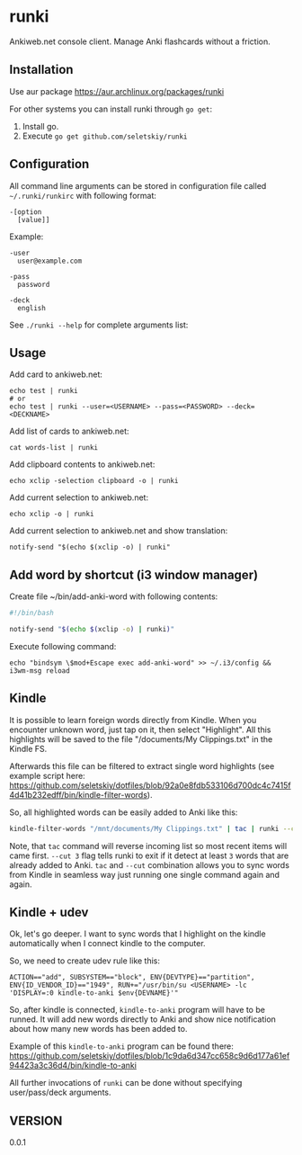 runki
=====

Ankiweb.net console client. Manage Anki flashcards without a friction.


Installation
------------

Use aur package https://aur.archlinux.org/packages/runki

For other systems you can install runki through `go get`:

  1. Install go.
  2. Execute `go get github.com/seletskiy/runki`


Configuration
-------------

All command line arguments can be stored in configuration file called
`~/.runki/runkirc` with following format:
```
-[option
  [value]]
```

Example:
```
-user
  user@example.com

-pass
  password

-deck
  english
```

See `./runki --help` for complete arguments list:

Usage
-----

Add card to ankiweb.net:
```
echo test | runki
# or
echo test | runki --user=<USERNAME> --pass=<PASSWORD> --deck=<DECKNAME>
```

Add list of cards to ankiweb.net:
```
cat words-list | runki
```

Add clipboard contents to ankiweb.net:
```
echo xclip -selection clipboard -o | runki
```

Add current selection to ankiweb.net:
```
echo xclip -o | runki
```

Add current selection to ankiweb.net and show translation:
```
notify-send "$(echo $(xclip -o) | runki"
```


Add word by shortcut (i3 window manager)
----------------------------------------

Create file ~/bin/add-anki-word with following contents:
```bash
#!/bin/bash

notify-send "$(echo $(xclip -o) | runki)"
```

Execute following command:
```
echo "bindsym \$mod+Escape exec add-anki-word" >> ~/.i3/config && i3wm-msg reload
```


Kindle
------

It is possible to learn foreign words directly from Kindle. When you encounter
unknown word, just tap on it, then select "Highlight". All this highlights will
be saved to the file "/documents/My Clippings.txt" in the Kindle FS.

Afterwards this file can be filtered to extract single word highlights (see
example script here: https://github.com/seletskiy/dotfiles/blob/92a0e8fdb533106d700dc4c7415f4d41b232edff/bin/kindle-filter-words).

So, all highlighted words can be easily added to Anki like this:

```bash
kindle-filter-words "/mnt/documents/My Clippings.txt" | tac | runki --cut 3
```

Note, that `tac` command will reverse incoming list so most recent items will
came first. `--cut 3` flag tells runki to exit if it detect at least `3` words
that are already added to Anki. `tac` and `--cut` combination allows you to
sync words from Kindle in seamless way just running one single command again
and again.


Kindle + udev
-------------

Ok, let's go deeper. I want to sync words that I highlight on the kindle
automatically when I connect kindle to the computer.

So, we need to create udev rule like this:

```
ACTION=="add", SUBSYSTEM=="block", ENV{DEVTYPE}=="partition", ENV{ID_VENDOR_ID}=="1949", RUN+="/usr/bin/su <USERNAME> -lc 'DISPLAY=:0 kindle-to-anki $env{DEVNAME}'"
```

So, after kindle is connected, `kindle-to-anki` program will have to be runned.
It will add new words directly to Anki and show nice notification about how
many new words has been added to.

Example of this `kindle-to-anki` program can be found there: https://github.com/seletskiy/dotfiles/blob/1c9da6d347cc658c9d6d177a61ef94423a3c36d4/bin/kindle-to-anki

All further invocations of `runki` can be done without specifying user/pass/deck
arguments.


VERSION
-------

0.0.1
